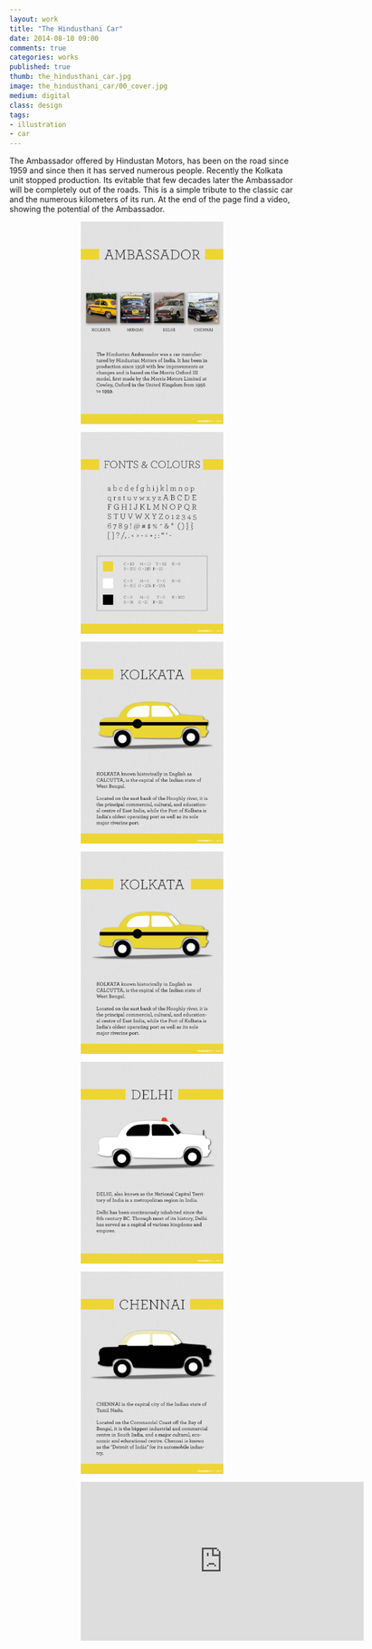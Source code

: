 ```yaml
---
layout: work
title: "The Hindusthani Car"
date: 2014-08-10 09:00
comments: true
categories: works
published: true
thumb: the_hindusthani_car.jpg
image: the_hindusthani_car/00_cover.jpg
medium: digital
class: design
tags:
- illustration
- car
---
```


<p>The Ambassador offered by Hindustan Motors, has been on the road since 1959 and since then it has served numerous people.
Recently the Kolkata unit stopped production. Its evitable that few decades later the Ambassador will be completely out of the roads.
This is a simple tribute to the classic car and the numerous kilometers of its run.
At the end of the page find a video, showing the potential of the Ambassador.</p>

<p><img src="/images/works/the_hindusthani_car/01_inspiration.jpg" style="display: block;margin-left: auto;margin-right: auto;width: 50%;"/></p>

<p><img src="/images/works/the_hindusthani_car/02_fonts_&_colours.jpg" style="display: block;margin-left: auto;margin-right: auto;width: 50%;"/></p>

<p><img src="/images/works/the_hindusthani_car/03_kolkata.jpg" style="display: block;margin-left: auto;margin-right: auto;width: 50%;"/></p>

<p><img src="/images/works/the_hindusthani_car/03_kolkata.jpg" style="display: block;margin-left: auto;margin-right: auto;width: 50%;"/></p>

<p><img src="/images/works/the_hindusthani_car/05_delhi.jpg" style="display: block;margin-left: auto;margin-right: auto;width: 50%;"/></p>

<p><img src="/images/works/the_hindusthani_car/06_chennai.jpg" style="display: block;margin-left: auto;margin-right: auto;width: 50%;"/></p>

<p style="display: block;margin-left: auto;margin-right: auto;width: 50%;"><iframe src="https://player.vimeo.com/video/88763903?color=f0ec00&title=0&byline=0&portrait=0" width="500" height="280" frameborder="0" webkitallowfullscreen mozallowfullscreen allowfullscreen></iframe></p>